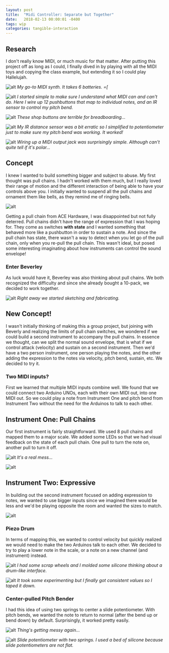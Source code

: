 ```yaml
---
layout: post
title:  "Midi Controller: Separate but Together"
date:   2018-02-13 00:00:01 -0400
tags: wip
categories: tangible-interaction
---
```


## Research

I don't really know MIDI, or much music for that matter. After putting this project off as long as I could, I finally dived in by playing with all the MIDI toys and copying the class example, but extending it so I could play Hallelujah.

![alt](/assets/img/tangible-interaction/midi-controller/00-synthesizer.jpg)
*My go-to MIDI synth. It takes 6 batteries. =[*

![alt](/assets/img/tangible-interaction/midi-controller/10-understanding-midi-01.jpg)
*I started simple to make sure I understand what MIDI can and can't do. Here I wire up 12 pushbuttons that map to individual notes, and an IR sensor to control my pitch bend.*

![alt](/assets/img/tangible-interaction/midi-controller/11-understanding-midi-02.jpg)
*These shop buttons are terrible for breadboarding...*

![alt](/assets/img/tangible-interaction/midi-controller/12-understanding-midi-03.jpg)
*My IR distance sensor was a bit erratic so I simplified to potentiometer just to make sure my pitch bend was working. It worked!*

![alt](/assets/img/tangible-interaction/midi-controller/13-midi-wiring-is-magic.jpg)
*Wiring up a MIDI output jack was surprisingly simple. Although can't quite tell if it's polar...*

## Concept

I knew I wanted to build something bigger and subject to abuse. My first thought was pull chains. I hadn't worked with them much, but I really loved their range of motion and the different interaction of being able to have your controls above you. I initially wanted to suspend all the pull chains and ornament them like bells, as they remind me of ringing bells.

![alt](/assets/img/tangible-interaction/midi-controller/20-concept.jpg)

Getting a pull chain from ACE Hardware, I was disappointed but not fully deterred. Pull chains didn't have the range of expression that I was hoping for. They come as switches **with state** and I wanted something that behaved more like a pushbutton in order to sustain a note. And since the pull chain has state, there wasn't a way to detect when you let go of the pull chain, only when you re-pull the pull chain. This wasn't ideal, but posed some interesting imaginating about how instruments can control the sound envelope!

### Enter Beverley

As luck would have it, Beverley was also thinking about pull chains. We both recognized the difficulty and since she already bought a 10-pack, we decided to work together.

![alt](/assets/img/tangible-interaction/midi-controller/21-in-progress.jpg)
*Right away we started sketching and fabricating.*

## New Concept!

I wasn't initially thinking of making this a group project, but joining with Beverly and realizing the limits of pull chain switches, we wondered if we could build a second instrument to accompany the pull chains. In essence we thought, can we split the normal sound envelope, that is what if we control attack (velocity) and sustain on a second instrument. Then we'd have a two person instrument, one person playing the notes, and the other adding the expression to the notes via velocity, pitch bend, sustain, etc. We decided to try it.

### Two MIDI inputs?

First we learned that multiple MIDI inputs combine well. We found that we could connect two Arduino UNOs, each with their own MIDI out, into one MIDI out. So we could play a note from Instrument One and pitch bend from Instrument Two without the need for the Arduinos to talk to each other.

## Instrument One: Pull Chains

Our first instrument is fairly straightforward. We used 8 pull chains and mapped them to a major scale. We added some LEDs so that we had visual feedback on the state of each pull chain. One pull to turn the note on, another pull to turn it off.

![alt](/assets/img/tangible-interaction/midi-controller/40-wiry-mess.jpg)
*It's a real mess...*

![alt](/assets/img/tangible-interaction/midi-controller/41-pull-chains.jpg)

## Instrument Two: Expressive

In building out the second instrument focused on adding expression to notes, we wanted to use bigger inputs since we imagined there would be less and we'd be playing opposite the room and wanted the sizes to match.

![alt](/assets/img/tangible-interaction/midi-controller/99-sorta-finished.jpg)

### Piezo Drum

In terms of mapping this, we wanted to control velocity but quickly realized we would need to make the two Arduinos talk to each other. We decided to try to play a lower note in the scale, or a note on a new channel (and instrument) instead.

![alt](/assets/img/tangible-interaction/midi-controller/30-materials.jpg)
*I had some scrap wheels and I molded some silicone thinking about a drum-like interface.*

![alt](/assets/img/tangible-interaction/midi-controller/31-taped.jpg)
*It took some experimenting but I finally got consistent values so I taped it down.*

### Center-pulled Pitch Bender

I had this idea of using two springs to center a slide potentiometer. With pitch bends, we wanted the note to return to normal (after the bend up or bend down) by default. Surprisingly, it worked pretty easily.

![alt](/assets/img/tangible-interaction/midi-controller/98-in-progress.jpg)
*Thing's getting messy again...*

![alt](/assets/img/tangible-interaction/midi-controller/50-pitch-bender.jpg)
*Slide potentiometer with two springs. I used a bed of silicone because slide potentiometers are not flat.*
